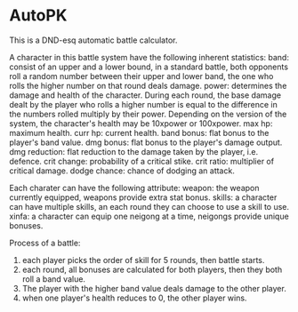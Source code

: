 # AutoPK

This is a DND-esq automatic battle calculator.

A character in this battle system have the following inherent statistics:
band: consist of an upper and a lower bound, in a standard battle, both opponents roll a random number between their upper and lower band, the one who rolls the higher number on that round deals damage.
power: determines the damage and health of the character. During each round, the base damage dealt by the player who rolls a higher number is equal to the difference in the numbers rolled multiply by their power. Depending on the version of the system, the character's health may be 10xpower or 100xpower.
max hp: maximum health.
curr hp: current health.
band bonus: flat bonus to the player's band value.
dmg bonus: flat bonus to the player's damage output.
dmg reduction: flat reduction to the damage taken by the player, i.e. defence.
crit change: probability of a critical stike.
crit ratio: multiplier of critical damage.
dodge chance: chance of dodging an attack.

Each charater can have the following attribute:
weapon: the weapon currently equipped, weapons provide extra stat bonus.
skills: a character can have multiple skills, an each round they can choose to use a skill to use.
xinfa: a character can equip one neigong at a time, neigongs provide unique bonuses.

Process of a battle:
1. each player picks the order of skill for 5 rounds, then battle starts.
2. each round, all bonuses are calculated for both players, then they both roll a band value.
3. The player with the higher band value deals damage to the other player.
4. when one player's health reduces to 0, the other player wins.
